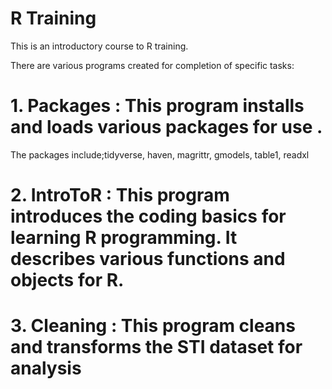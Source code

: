# R Training
This is an introductory course to R training.

There are various programs created for completion of specific tasks:
# 1. Packages : This program installs and loads various packages for use . 
The packages include;tidyverse, haven, magrittr, gmodels, table1, readxl

# 2. IntroToR : This program introduces the coding basics for learning R programming. It describes various functions and objects for R.

# 3. Cleaning : This program cleans and transforms the STI dataset for analysis

